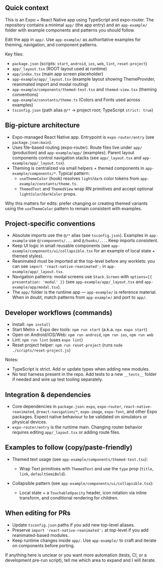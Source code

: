 ## Quick context

This is an Expo + React Native app using TypeScript and expo-router. The repository contains a minimal `app/` (the app entry) and an `app-example/` folder with example components and patterns you should follow.

Edit the app in `app/`. Use `app-example/` as authoritative examples for theming, navigation, and component patterns.

Key files:
- `package.json` (scripts: `start`, `android`, `ios`, `web`, `lint`, `reset-project`)
- `app/_layout.tsx` (ROOT layout used at runtime)
- `app/index.tsx` (main app screen placeholder)
- `app-example/app/_layout.tsx` (example layout showing ThemeProvider, reanimated import and modal routing)
- `app-example/components/themed-text.tsx` and `themed-view.tsx` (theming conventions)
- `app-example/constants/theme.ts` (Colors and Fonts used across examples)
- `tsconfig.json` (path alias `@/*` -> project root; TypeScript `strict: true`)

## Big-picture architecture

- Expo-managed React Native app. Entrypoint is `expo-router/entry` (see `package.json:main`).
- Uses file-based routing (expo-router). Route files live under `app/` (production) and `app-example/app/` (examples). Parent layout components control navigation stacks (see `app/_layout.tsx` and `app-example/app/_layout.tsx`).
- Theming is centralized via small helpers + themed components in `app-example/components/*`. Typical pattern:
  - `useThemeColor` (hook) resolves `light`/`dark` color tokens from `app-example/constants/theme.ts`.
  - `ThemedText` and `ThemedView` wrap RN primitives and accept optional `lightColor`/`darkColor` props.

Why this matters for edits: prefer changing or creating themed variants using the `useThemeColor` pattern to remain consistent with examples.

## Project-specific conventions

- Absolute imports use the `@/*` alias (see `tsconfig.json`). Examples in `app-example` use `@/components/...` and `@/hooks/...`. Keep imports consistent.
- Keep UI logic in small reusable components (see `app-example/components/ui/collapsible.tsx` for an example of local state + themed styles).
- Reanimated must be imported at the top-level before any worklets: you can see `import 'react-native-reanimated';` in `app-example/app/_layout.tsx`.
- Navigation patterns: modal screens use `Stack.Screen` with `options={{ presentation: 'modal' }}` (see `app-example/app/_layout.tsx` and `app-example/app/modal.tsx`).
- The `app/` folder is the runtime app — `app-example/` is reference material. When in doubt, match patterns from `app-example/` and port to `app/`.

## Developer workflows (commands)

- Install: `npm install`
- Start Metro + Expo dev tools: `npm run start` (a.k.a. `npx expo start`)
- Open on Android/iOS/Web: `npm run android`, `npm run ios`, `npm run web`
- Lint: `npm run lint` (uses `expo lint`)
- Reset project helper: `npm run reset-project` (runs `node ./scripts/reset-project.js`)

Notes:
- TypeScript is strict. Add or update types when adding new modules.
- No test harness present in the repo. Add tests to a new `__tests__` folder if needed and wire up test tooling separately.

## Integration & dependencies

- Core dependencies in `package.json`: `expo`, `expo-router`, `react-native-reanimated`, `@react-navigation/*`, `expo-image`, `expo-font`, and other Expo packages. Expect native behaviour to be validated on simulators or physical devices.
- `expo-router/entry` is the runtime main. Changing router behavior requires editing `app/_layout.tsx` or adding route files.

## Examples to follow (copy/paste-friendly)

- Themed text usage (see `app-example/components/themed-text.tsx`):

  - Wrap Text primitives with `ThemedText` and use the `type` prop (`title`, `link`, `defaultSemiBold`).

- Collapsible pattern (see `app-example/components/ui/collapsible.tsx`):

  - Local state + a `TouchableOpacity` header, icon rotation via inline transform, and conditional rendering for children.

## When editing for PRs

- Update `tsconfig.json` paths if you add new top-level aliases.
- Preserve `import 'react-native-reanimated';` at top-level if you add reanimated-based modules.
- Keep runtime changes inside `app/`. Use `app-example/` to craft and iterate on components before porting.

If anything here is unclear or you want more automation (tests, CI, or a development pre-run script), tell me which area to expand and I will iterate.
